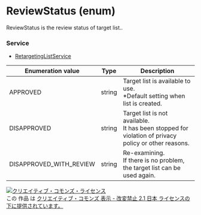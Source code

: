 # ReviewStatus (enum)
ReviewStatus is the review status of target list..

### Service
+ [RetargetingListService](./services/RetargetingListService.md)

| Enumeration value | Type | Description | 
|---|---|---|
| APPROVED| string| Target list is available to use.<br>*Default setting when list is created. |
| DISAPPROVED| string| Target list is not available.<br>It has been stopped for violation of privacy policy or other reasons. |
| DISAPPROVED_WITH_REVIEW| string| Re-examining.<br>If there is no problem, the target list can be used again.|

<a rel="license" href="http://creativecommons.org/licenses/by-nd/2.1/jp/"><img alt="クリエイティブ・コモンズ・ライセンス" style="border-width:0" src="https://i.creativecommons.org/l/by-nd/2.1/jp/88x31.png" /></a><br />この 作品 は <a rel="license" href="http://creativecommons.org/licenses/by-nd/2.1/jp/">クリエイティブ・コモンズ 表示 - 改変禁止 2.1 日本 ライセンスの下に提供されています。</a>

